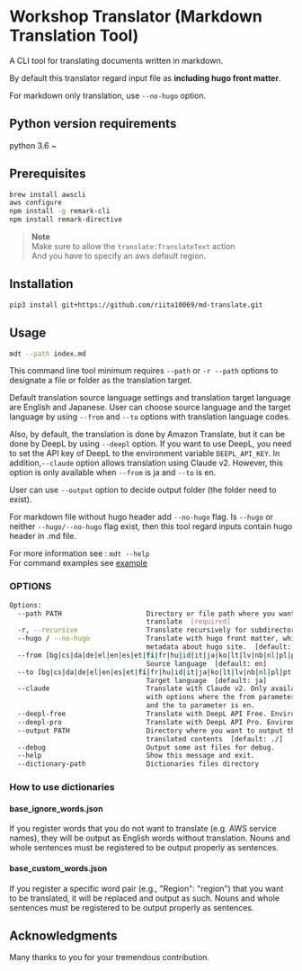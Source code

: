 # Workshop Translator (Markdown Translation Tool)

A CLI tool for translating documents written in markdown.

By default this translator regard input file as **including hugo front matter**.

For markdown only translation, use `--no-hugo` option.

## Python version requirements

python 3.6 ~

## Prerequisites

```sh
brew install awscli
aws configure
npm install -g remark-cli
npm install remark-directive
```

> **Note**  
> Make sure to allow the `translate:TranslateText` action  
> And you have to specify an aws default region.

## Installation

```sh
pip3 install git+https://github.com/riita10069/md-translate.git
```

## Usage

```sh
mdt --path index.md
```

This command line tool minimum requires `--path` or `-r --path` options to designate a file or folder as the translation target.

Default translation source language settings and translation target language are English and Japanese. User can choose source language and the target language by using `--from` and `--to` options with translation language codes.

Also, by default, the translation is done by Amazon Translate, but it can be done by DeepL by using `--deepl` option. If you want to use DeepL, you need to set the API key of DeepL to the environment variable `DEEPL_API_KEY`. In addition,`--claude` option allows translation using Claude v2. However, this option is only available when `--from` is ja and `--to` is en.

User can use `--output` option to decide output folder (the folder need to exist).

For markdown file without hugo header add `--no-hugo` flag.
Is `--hugo` or neither `--hugo/--no-hugo` flag exist, then this tool regard inputs contain hugo header in .md file.

For more information see : `mdt --help`  
For command examples see [example](./docs/example.md)

### OPTIONS

```sh
Options:
  --path PATH                     Directory or file path where you want to
                                  translate  [required]
  -r, --recursive                 Translate recursively for subdirectories.
  --hugo / --no-hugo              Translate with hugo front matter, which is
                                  metadata about hugo site.  [default: hugo]
  --from [bg|cs|da|de|el|en|es|et|fi|fr|hu|id|it|ja|ko|lt|lv|nb|nl|pl|pt|ro|ru|sk|sl|sv|tr|uk|zh]
                                  Source language  [default: en]
  --to [bg|cs|da|de|el|en|es|et|fi|fr|hu|id|it|ja|ko|lt|lv|nb|nl|pl|pt|ro|ru|sk|sl|sv|tr|uk|zh]
                                  Target language  [default: ja]
  --claude                        Translate with Claude v2. Only available
                                  with options where the from parameter is ja
                                  and the to parameter is en.
  --deepl-free                    Translate with DeepL API Free. Environment variable "DEEPL_API_KEY" must be set.
  --deepl-pro                     Translate with DeepL API Pro. Environment variable "DEEPL_API_KEY" must be set.
  --output PATH                   Directory where you want to output the
                                  translated contents  [default: ./]
  --debug                         Output some ast files for debug.
  --help                          Show this message and exit.
  --dictionary-path               Dictionaries files directory
```

### How to use dictionaries

#### base_ignore_words.json

If you register words that you do not want to translate (e.g. AWS service names), they will be output as English words without translation.
Nouns and whole sentences must be registered to be output properly as sentences.

#### base_custom_words.json

If you register a specific word pair (e.g., "Region": "region") that you want to be translated, it will be replaced and output as such.
Nouns and whole sentences must be registered to be output properly as sentences.

## Acknowledgments

Many thanks to you for your tremendous contribution.

